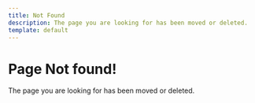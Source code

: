 ```yaml
---
title: Not Found
description: The page you are looking for has been moved or deleted.
template: default
---
```


# Page Not found!

The page you are looking for has been moved or deleted.